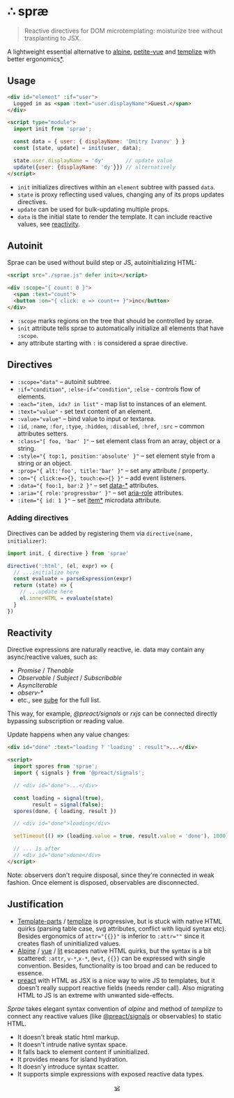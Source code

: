 # ∴ spræ

> Reactive directives for DOM microtemplating: moisturize tree without trasplanting to JSX.

A lightweight essential alternative to [alpine](https://github.com/alpinejs/alpine), [petite-vue](https://github.com/vuejs/petite-vue) and [templize](https://github.com/dy/templize) with better ergonomics[*](#justification).


## Usage

```html
<div id="element" :if="user">
  Logged in as <span :text="user.displayName">Guest.</span>
</div>

<script type="module">
  import init from 'sprae';

  const data = { user: { displayName: 'Dmitry Ivanov' } }
  const [state, update] = init(user, data);

  state.user.displayName = 'dy'       // update value
  update({user: {displayName: 'dy'}}) // alternatively
</script>
```

* `init` initializes directives within an `element` subtree with passed `data`.
* `state` is proxy reflecting used values, changing any of its props updates directives.
* `update` can be used for bulk-updating multiple props.
* `data` is the initial state to render the template. It can include reactive values, see [reactivity](#reactivity).

## Autoinit

Sprae can be used without build step or JS, autoinitializing HTML:

```html
<script src="./sprae.js" defer init></script>

<div :scope="{ count: 0 }">
  <span :text="count">
  <button :on="{ click: e => count++ }">inc</button>
</div>
```

* `:scope` marks regions on the tree that should be controlled by sprae.
* `init` attribute tells sprae to automatically initialize all elements that have `:scope`.
* any attribute starting with `:` is considered a sprae directive.


## Directives

* `:scope="data"` – autoinit subtree.
* `:if="condition"`, `:else-if="condition"`, `:else` - controls flow of elements.
* `:each="item, idx? in list"` - map list to instances of an element.
* `:text="value"` - set text content of an element.
* `:value="value"` – bind value to input or textarea.
* `:id`, `:name`, `:for`, `:type`, `:hidden`, `:disabled`, `:href`, `:src` – common attributes setters.
* `:class="[ foo, 'bar' ]"` – set element class from an array, object or a string.
* `:style="{ top:1, position:'absolute' }"` – set element style from a string or an object.
* `:prop="{ alt:'foo', title:'bar' }"` – set any attribute / property.
* `:on="{ click:e=>{}, touch:e=>{} }"` – add event listeners.
* `:data="{ foo:1, bar:2 }"` – set [data-*](https://developer.mozilla.org/en-US/docs/Web/HTML/Global_attributes/data-*) attributes.
* `:aria="{ role:'progressbar' }"` – set [aria-role](https://developer.mozilla.org/en-US/docs/Web/Accessibility/ARIA) attributes.
* `:item="{ id: 1 }"` – set [item*](https://developer.mozilla.org/en-US/docs/Web/HTML/Microdata) microdata attribute.

<!--
### Loops

Iterating over set of items can be done with `:each` directive:

```html
<ul>
  <li :each="item, index in items" :id="'item-' + item.id" :data="{value:item.value}" :text="item.label"></li>
</ul>

<li :each="{{ item, index in array }}">
<li :each="{{ key, value, index in object }}">
<li :each="{{ value in object }}">
```

### Conditions

To optionally display an element, there are `if`, `else-if`, `else` directives.

```html
<span :if="status == 0">Inactive</span>
<span :else-if="status == 1">Active</span>
<span :else>Finished</span>
```
-->

### Adding directives

Directives can be added by registering them via `directive(name, initializer)`:

```js
import init, { directive } from 'sprae'

directive(':html', (el, expr) => {
  // ...initialize here
  const evaluate = parseExpression(expr)
  return (state) => {
    // ...update here
    el.innerHTML = evaluate(state)
  }
})
```


## Reactivity

Directive expressions are naturally reactive, ie. data may contain any async/reactive values, such as:

* _Promise_ / _Thenable_
* _Observable_ / _Subject_ / _Subscribable_
* _AsyncIterable_
* _observ-*_
* etc., see [sube](https://github.com/dy/sube/blob/main/README.md) for the full list.

This way, for example, _@preact/signals_ or _rxjs_ can be connected directly bypassing subscription or reading value.

Update happens when any value changes:

```html
<div id="done" :text="loading ? 'loading' : result">...</div>

<script>
  import spores from 'sprae';
  import { signals } from '@preact/signals';

  // <div id="done">...</div>

  const loading = signal(true),
        result = signal(false);
  spores(done, { loading, result })

  // <div id="done">loading</div>

  setTimeout(() => (loading.value = true, result.value = 'done'), 1000)

  // ... 1s after
  // <div id="done">done</div>
</script>
```

Note: observers don't require disposal, since they're connected in weak fashion. Once element is disposed, observables are disconnected.



## Justification

* [Template-parts](https://github.com/dy/template-parts) / [templize](https://github.com/dy/templize) is progressive, but is stuck with native HTML quirks (parsing table case, svg attributes, conflict with liquid syntax etc). Besides ergonomics of `attr="{{}}"` is inferior to `:attr=""` since it creates flash of uninitialized values.
* [Alpine](https://github.com/alpinejs/alpine) / [vue](https://github.com/vuejs/petite-vue) / [lit](https://github.com/lit/lit/tree/main/packages/lit-html) escapes native HTML quirks, but the syntax is a bit scattered: `:attr`, `v-*`,`x-*`, `@evt`, `{{}}` can be expressed with single convention. Besides, functionality is too broad and can be reduced to essence.
* [preact](https://ghub.io/preact) with HTML as JSX is a nice way to wire JS to templates, but it doesn't really support reactive fields (needs render call). Also migrating HTML to JS is an extreme with unwanted side-effects.

_Sprae_ takes elegant syntax convention of _alpine_ and method of _templize_ to connect any reactive values (like [@preact/signals](https://ghub.io/@preact/signals) or observables) to static HTML.

* It doesn't break static html markup.
* It doesn't intrude native syntax space.
* It falls back to element content if uninitialized.
* It provides means for island hydration.
* It doesn'y introduce syntax scatter.
* It supports simple expressions with exposed reactive data types.

<p align="center"><a href="https://github.com/krsnzd/license/">🕉</a></p>

